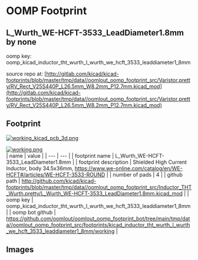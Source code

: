 # OOMP Footprint  
## L_Wurth_WE-HCFT-3533_LeadDiameter1.8mm  by none  
  
oomp key: oomp_kicad_inductor_tht_wurth_l_wurth_we_hcft_3533_leaddiameter1_8mm  
  
source repo at: [http://gitlab.com/kicad/kicad-footprints/blob/master/tmp/data//oomlout_oomp_footprint_src/Varistor.pretty/RV_Rect_V25S440P_L26.5mm_W8.2mm_P12.7mm.kicad_mod](http://gitlab.com/kicad/kicad-footprints/blob/master/tmp/data//oomlout_oomp_footprint_src/Varistor.pretty/RV_Rect_V25S440P_L26.5mm_W8.2mm_P12.7mm.kicad_mod)  
## Footprint  
  
[![working_kicad_pcb_3d.png](working_kicad_pcb_3d_600.png)](working_kicad_pcb_3d.png)  
  
[![working.png](working_600.png)](working.png)  
| name | value | 
| --- | --- | 
| footprint name | L_Wurth_WE-HCFT-3533_LeadDiameter1.8mm | 
| footprint description | Shielded High Current Inductor, body 34.5x36mm, https://www.we-online.com/catalog/en/WE-HCFT#/articles/WE-HCFT-3533-ROUND | 
| number of pads | 4 | 
| github path | http://github.com/kicad/kicad-footprints/blob/master/tmp/data//oomlout_oomp_footprint_src/Inductor_THT_Wurth.pretty/L_Wurth_WE-HCFT-3533_LeadDiameter1.8mm.kicad_mod | 
| oomp key | oomp_kicad_inductor_tht_wurth_l_wurth_we_hcft_3533_leaddiameter1_8mm | 
| oomp bot github | https://github.com/oomlout/oomlout_oomp_footprint_bot/tree/main/tmp/data//oomlout_oomp_footprint_src/footprints/kicad_inductor_tht_wurth_l_wurth_we_hcft_3533_leaddiameter1_8mm/working | 
## Images  
